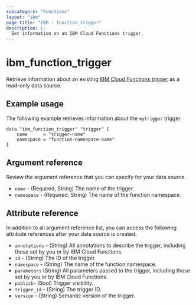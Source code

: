```yaml
---
subcategory: "Functions"
layout: "ibm"
page_title: "IBM : function_trigger"
description: |-
  Get information on an IBM Cloud Functions trigger.
---
```



# ibm_function_trigger

Retrieve information about an existing [IBM Cloud Functions trigger](https://cloud.ibm.com/docs/openwhisk/openwhisk_triggers_rules.html#openwhisk_triggers) as a read-only data source.


## Example usage
The following example retrieves information about the `mytrigger` trigger. 

```
data "ibm_function_trigger" "trigger" {
	name      = "trigger-name"		  
	namespace = "function-namespace-name"
}
```

## Argument reference
Review the argument reference that you can specify for your data source. 

- `name` - (Required, String) The name of the trigger.
- `namespace` - (Required, String) The name of the function namespace.

## Attribute reference
In addition to all argument reference list, you can access the following attribute references after your data source is created. 

- `annotations` - (String) All annotations to describe the trigger, including those set by you or by IBM Cloud Functions.
- `id` - (String) The ID of the trigger.
- `namespace` - (String) The name of the function namespace.
- `parameters` (String) All parameters passed to the trigger, including those set by you or by IBM Cloud Functions.
- `publish`- (Bool) Trigger visibility.
- `trigger_id` - (String) The trigger ID.
- `version` - (String) Semantic version of the trigger.
